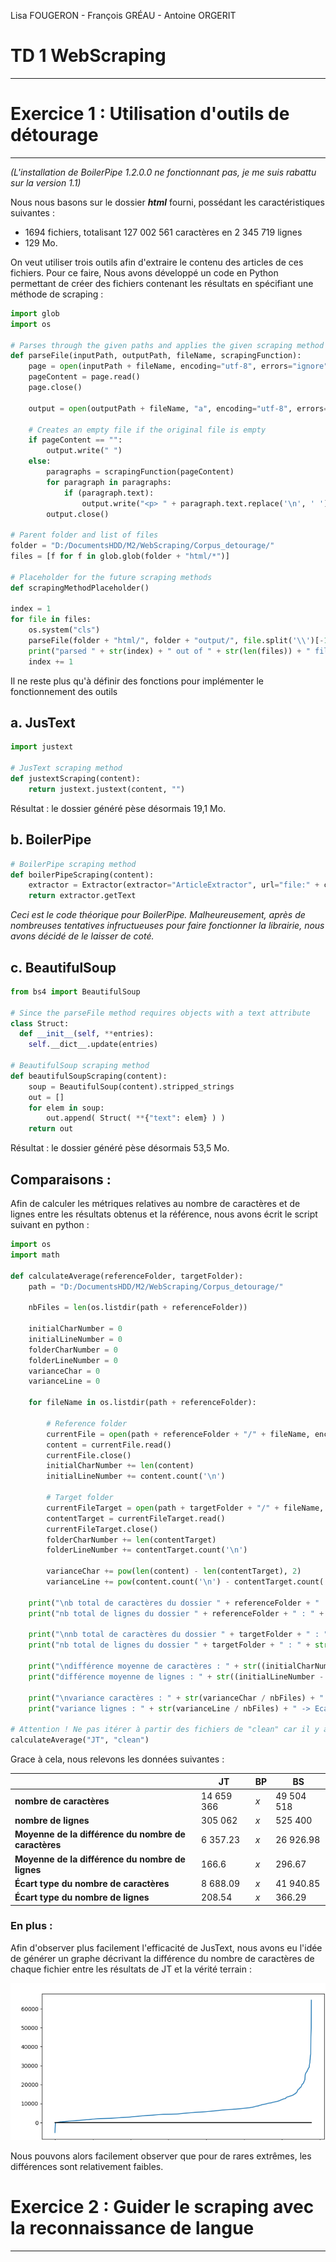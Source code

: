 Lisa FOUGERON - François GRÉAU - Antoine ORGERIT

# TD 1 WebScraping

_________

# Exercice 1 : Utilisation d'outils de détourage

_____

*(L'installation de BoilerPipe 1.2.0.0 ne fonctionnant pas, je me suis rabattu sur la version 1.1)*

Nous nous basons sur le dossier ***html*** fourni, possédant les caractéristiques suivantes :

* 1694 fichiers, totalisant 127 002 561 caractères en 2 345 719 lignes
* 129 Mo.

On veut utiliser trois outils afin d'extraire le contenu des articles de ces fichiers. Pour ce faire, Nous avons développé un code en Python permettant de créer des fichiers contenant les résultats en spécifiant une méthode de scraping :

```python
import glob
import os

# Parses through the given paths and applies the given scraping method
def parseFile(inputPath, outputPath, fileName, scrapingFunction):
    page = open(inputPath + fileName, encoding="utf-8", errors="ignore")
    pageContent = page.read()
    page.close()

    output = open(outputPath + fileName, "a", encoding="utf-8", errors="ignore")

    # Creates an empty file if the original file is empty
    if pageContent == "":
        output.write(" ")
    else:
        paragraphs = scrapingFunction(pageContent)
        for paragraph in paragraphs:
            if (paragraph.text):
                output.write("<p> " + paragraph.text.replace('\n', ' ') + " </p>\n")
        output.close()

# Parent folder and list of files
folder = "D:/DocumentsHDD/M2/WebScraping/Corpus_detourage/"
files = [f for f in glob.glob(folder + "html/*")]

# Placeholder for the future scraping methods
def scrapingMethodPlaceholder()

index = 1
for file in files: 
    os.system("cls")
    parseFile(folder + "html/", folder + "output/", file.split('\\')[-1], scrapingMethodPlaceholder)
    print("parsed " + str(index) + " out of " + str(len(files)) + " files")
    index += 1
```

Il ne reste plus qu'à définir des fonctions pour implémenter le fonctionnement des outils

## a. JusText

```python
import justext

# JusText scraping method
def justextScraping(content):
    return justext.justext(content, "")
```

Résultat : le dossier généré pèse désormais 19,1 Mo.

## b. BoilerPipe

```python
# BoilerPipe scraping method
def boilerPipeScraping(content):
    extractor = Extractor(extractor="ArticleExtractor", url="file:" + content)
    return extractor.getText
```

*Ceci est le code théorique pour BoilerPipe. Malheureusement, après de nombreuses tentatives infructueuses pour faire fonctionner la librairie, nous avons décidé de le laisser de coté.*

## c. BeautifulSoup

```python
from bs4 import BeautifulSoup

# Since the parseFile method requires objects with a text attribute
class Struct:
  def __init__(self, **entries):
    self.__dict__.update(entries)

# BeautifulSoup scraping method
def beautifulSoupScraping(content):
    soup = BeautifulSoup(content).stripped_strings
    out = []
    for elem in soup:
        out.append( Struct( **{"text": elem} ) )
    return out
```

Résultat : le dossier généré pèse désormais 53,5 Mo.

## Comparaisons :

Afin de calculer les métriques relatives au nombre de caractères et de lignes entre les résultats obtenus et la référence, nous avons écrit le script suivant en python :

```python
import os
import math

def calculateAverage(referenceFolder, targetFolder):
    path = "D:/DocumentsHDD/M2/WebScraping/Corpus_detourage/"

    nbFiles = len(os.listdir(path + referenceFolder))

    initialCharNumber = 0
    initialLineNumber = 0
    folderCharNumber = 0
    folderLineNumber = 0
    varianceChar = 0
    varianceLine = 0

    for fileName in os.listdir(path + referenceFolder):

        # Reference folder
        currentFile = open(path + referenceFolder + "/" + fileName, encoding="utf-8", errors="ignore")
        content = currentFile.read()
        currentFile.close()
        initialCharNumber += len(content)
        initialLineNumber += content.count('\n')

        # Target folder
        currentFileTarget = open(path + targetFolder + "/" + fileName, encoding="utf-8", errors="ignore")
        contentTarget = currentFileTarget.read()
        currentFileTarget.close()
        folderCharNumber += len(contentTarget)
        folderLineNumber += contentTarget.count('\n')

        varianceChar += pow(len(content) - len(contentTarget), 2)
        varianceLine += pow(content.count('\n') - contentTarget.count('\n'), 2) 

    print("\nb total de caractères du dossier " + referenceFolder + " : " + str(initialCharNumber))
    print("nb total de lignes du dossier " + referenceFolder + " : " + str(initialLineNumber))
    
    print("\nnb total de caractères du dossier " + targetFolder + " : " + str(folderCharNumber))
    print("nb total de lignes du dossier " + targetFolder + " : " + str(folderLineNumber))

    print("\ndifférence moyenne de caractères : " + str((initialCharNumber - folderCharNumber) / nbFiles) )
    print("différence moyenne de lignes : " + str((initialLineNumber - folderLineNumber) / nbFiles) )

    print("\nvariance caractères : " + str(varianceChar / nbFiles) + " -> Ecart type caractères : " + str(math.sqrt(varianceChar / nbFiles)))
    print("variance lignes : " + str(varianceLine / nbFiles) + " -> Ecart type lignes : " + str(math.sqrt(varianceLine / nbFiles)))

# Attention ! Ne pas itérer à partir des fichiers de "clean" car il y a des fichiers en trop
calculateAverage("JT", "clean")
```

Grace à cela, nous relevons les données suivantes :

|                                                      | JT         | BP   | BS         |
| ---------------------------------------------------- | ---------- | ---- | ---------- |
| **nombre de caractères**                             | 14 659 366 | *x*  | 49 504 518 |
| **nombre de lignes**                                 | 305 062    | *x*  | 525 400    |
| **Moyenne de la différence du nombre de caractères** | 6 357.23   | *x*  | 26 926.98  |
| **Moyenne de la différence du nombre de lignes**     | 166.6      | *x*  | 296.67     |
| **Écart type du nombre de caractères**               | 8 688.09   | *x*  | 41 940.85  |
| **Écart type du nombre de lignes**                   | 208.54     | *x*  | 366.29     |



### En plus : 

Afin d'observer plus facilement l'efficacité de JusText, nous avons eu l'idée de générer un graphe décrivant la différence du nombre de caractères de chaque fichier entre les résultats de JT et la vérité terrain :

![difference_clean_jt](./resources/difference_clean_jt.png)

Nous pouvons alors facilement observer que pour de rares extrêmes, les différences sont relativement faibles.



# Exercice 2 : Guider le scraping avec la reconnaissance de langue

_____

